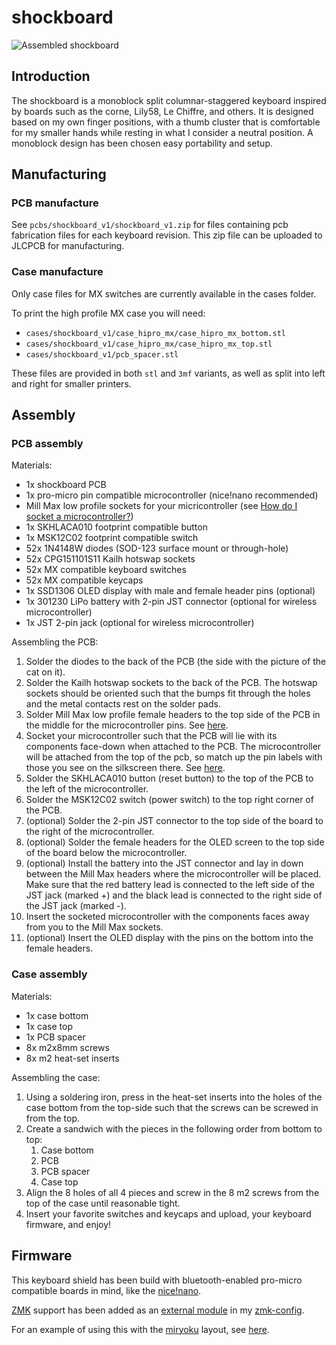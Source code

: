 # shockboard

![Assembled shockboard](images/shockboard.png)

## Introduction

The shockboard is a monoblock split columnar-staggered keyboard inspired by boards such as the corne, Lily58, Le Chiffre, and others. It is designed based on my own finger positions, with a thumb cluster that is comfortable for my smaller hands while resting in what I consider a neutral position. A monoblock design has been chosen easy portability and setup.

## Manufacturing

### PCB manufacture

See `pcbs/shockboard_v1/shockboard_v1.zip` for files containing pcb fabrication files for each keyboard revision. This zip file can be uploaded to JLCPCB for manufacturing.

### Case manufacture

Only case files for MX switches are currently available in the cases folder.

To print the high profile MX case you will need:

* `cases/shockboard_v1/case_hipro_mx/case_hipro_mx_bottom.stl`
* `cases/shockboard_v1/case_hipro_mx/case_hipro_mx_top.stl`
* `cases/shockboard_v1/pcb_spacer.stl`

These files are provided in both `stl` and `3mf` variants, as well as split into left and right for smaller printers.

## Assembly

### PCB assembly

Materials:

* 1x shockboard PCB
* 1x pro-micro pin compatible microcontroller (nice!nano recommended)
* Mill Max low profile sockets for your micricontroller (see [How do I socket a microcontroller?](https://docs.splitkb.com/hc/en-us/articles/360011263059-How-do-I-socket-a-microcontroller))
* 1x SKHLACA010 footprint compatible button
* 1x MSK12C02 footprint compatible switch
* 52x 1N4148W diodes (SOD-123 surface mount or through-hole)
* 52x CPG151101S11 Kailh hotswap sockets
* 52x MX compatible keyboard switches
* 52x MX compatible keycaps
* 1x SSD1306 OLED display with male and female header pins (optional)
* 1x 301230 LiPo battery with 2-pin JST connector (optional for wireless microcontroller)
* 1x JST 2-pin jack (optional for wireless microcontroller)

Assembling the PCB:

1. Solder the diodes to the back of the PCB (the side with the picture of the cat on it).
2. Solder the Kailh hotswap sockets to the back of the PCB. The hotswap sockets should be oriented such that the bumps fit through the holes and the metal contacts rest on the solder pads.
3. Solder Mill Max low profile female headers to the top side of the PCB in the middle for the microcontroller pins. See [here](https://docs.splitkb.com/hc/en-us/articles/360011263059-How-do-I-socket-a-microcontroller).
4. Socket your microcontroller such that the PCB will lie with its components face-down when attached to the PCB. The microcontroller will be attached from the top of the pcb, so match up the pin labels with those you see on the silkscreen there. See [here](https://docs.splitkb.com/hc/en-us/articles/360011263059-How-do-I-socket-a-microcontroller).
5. Solder the SKHLACA010 button (reset button) to the top of the PCB to the left of the microcontroller.
6. Solder the MSK12C02 switch (power switch) to the top right corner of the PCB.
7. (optional) Solder the 2-pin JST connector to the top side of the board to the right of the microcontroller.
8. (optional) Solder the female headers for the OLED screen to the top side of the board below the microcontroller.
9. (optional) Install the battery into the JST connector and lay in down between the Mill Max headers where the microcontroller will be placed. Make sure that the red battery lead is connected to the left side of the JST jack (marked +) and the black lead is connected to the right side of the JST jack (marked -).
10. Insert the socketed microcontroller with the components faces away from you to the Mill Max sockets.
11. (optional) Insert the OLED display with the pins on the bottom into the female headers.

### Case assembly

Materials:

* 1x case bottom
* 1x case top
* 1x PCB spacer
* 8x m2x8mm screws
* 8x m2 heat-set inserts

Assembling the case:

1. Using a soldering iron, press in the heat-set inserts into the holes of the case bottom from the top-side such that the screws can be screwed in from the top.
2. Create a sandwich with the pieces in the following order from bottom to top:
    1. Case bottom
    2. PCB
    3. PCB spacer
    4. Case top
3. Align the 8 holes of all 4 pieces and screw in the 8 m2 screws from the top of the case until reasonable tight.
4. Insert your favorite switches and keycaps and upload, your keyboard firmware, and enjoy!

## Firmware

This keyboard shield has been build with bluetooth-enabled pro-micro compatible boards in mind, like the [nice!nano](https://nicekeyboards.com/nice-nano/).

[ZMK](https://zmk.dev/) support has been added as an [external module](https://zmk.dev/docs/development/build-flash#building-with-external-modules) in my [zmk-config](https://github.com/Shtaiven/shockboard-zmk-config).

For an example of using this with the [miryoku](https://github.com/manna-harbour/miryoku/) layout, see [here](https://github.com/Shtaiven/miryoku_zmk/blob/master/.github/workflows/build.yml).
